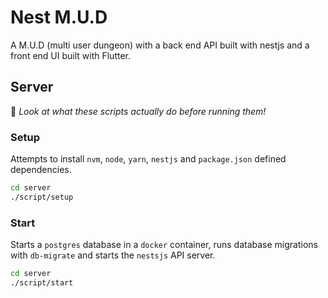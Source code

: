 # Nest M.U.D

A M.U.D (multi user dungeon) with a back end API built with nestjs and a front end UI built with Flutter.

## Server

📝 _Look at what these scripts actually do before running them!_

### Setup

Attempts to install `nvm`, `node`, `yarn`, `nestjs` and `package.json` defined dependencies.

```bash
cd server
./script/setup
```

### Start

Starts a `postgres` database in a `docker` container, runs database migrations with `db-migrate` and starts the `nestsjs` API server.

```bash
cd server
./script/start
```
